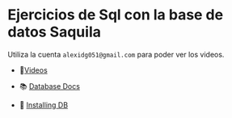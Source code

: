 # Ejercicios de Sql con la base de datos Saquila

Utiliza la cuenta `alexidg051@gmail.com` para poder ver los videos.
- 🎥[Videos](https://drive.google.com/drive/folders/1cgYYzvc4M3KyzI0nkdZEqJAJYczdsAW7?lfhs=2)

- 📚 [Database Docs](https://dev.mysql.com/doc/sakila/en/sakila-installation.html)
- 🚀 [Installing DB](https://dev.mysql.com/doc/index-other.html)